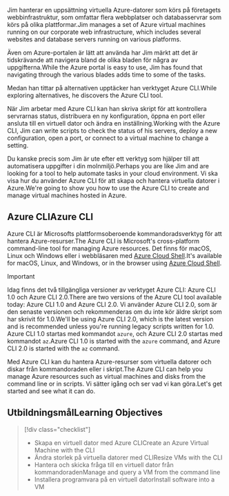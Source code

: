 <span data-ttu-id="64e24-101">Jim hanterar en uppsättning virtuella Azure-datorer som körs på företagets webbinfrastruktur, som omfattar flera webbplatser och databasservrar som körs på olika plattformar.</span><span class="sxs-lookup"><span data-stu-id="64e24-101">Jim manages a set of Azure virtual machines running on our corporate web infrastructure, which includes several websites and database servers running on various platforms.</span></span> 

<span data-ttu-id="64e24-102">Även om Azure-portalen är lätt att använda har Jim märkt att det är tidskrävande att navigera bland de olika bladen för några av uppgifterna.</span><span class="sxs-lookup"><span data-stu-id="64e24-102">While the Azure portal is easy to use, Jim has found that navigating through the various blades adds time to some of the tasks.</span></span> 

<span data-ttu-id="64e24-103">Medan han tittar på alternativen upptäcker han verktyget Azure CLI.</span><span class="sxs-lookup"><span data-stu-id="64e24-103">While exploring alternatives, he discovers the Azure CLI tool.</span></span>

<span data-ttu-id="64e24-104">När Jim arbetar med Azure CLI kan han skriva skript för att kontrollera servrarnas status, distribuera en ny konfiguration, öppna en port eller ansluta till en virtuell dator och ändra en inställning.</span><span class="sxs-lookup"><span data-stu-id="64e24-104">Working with the Azure CLI, Jim can write scripts to check the status of his servers, deploy a new configuration, open a port, or connect to a virtual machine to change a setting.</span></span>

<span data-ttu-id="64e24-105">Du kanske precis som Jim är ute efter ett verktyg som hjälper till att automatisera uppgifter i din molnmiljö.</span><span class="sxs-lookup"><span data-stu-id="64e24-105">Perhaps you are like Jim and are looking for a tool to help automate tasks in your cloud environment.</span></span> <span data-ttu-id="64e24-106">Vi ska visa hur du använder Azure CLI för att skapa och hantera virtuella datorer i Azure.</span><span class="sxs-lookup"><span data-stu-id="64e24-106">We're going to show you how to use the Azure CLI to create and manage virtual machines hosted in Azure.</span></span> 

## <a name="azure-cli"></a><span data-ttu-id="64e24-107">Azure CLI</span><span class="sxs-lookup"><span data-stu-id="64e24-107">Azure CLI</span></span>

<span data-ttu-id="64e24-108">Azure CLI är Microsofts plattformsoberoende kommandoradsverktyg för att hantera Azure-resurser.</span><span class="sxs-lookup"><span data-stu-id="64e24-108">The Azure CLI is Microsoft's cross-platform command-line tool for managing Azure resources.</span></span> <span data-ttu-id="64e24-109">Det finns för macOS, Linux och Windows eller i webbläsaren med [Azure Cloud Shell](https://docs.microsoft.com/azure/cloud-shell/overview).</span><span class="sxs-lookup"><span data-stu-id="64e24-109">It's available for macOS, Linux, and Windows, or in the browser using [Azure Cloud Shell](https://docs.microsoft.com/azure/cloud-shell/overview).</span></span>

> [!IMPORTANT]
> <span data-ttu-id="64e24-110">Idag finns det två tillgängliga versioner av verktyget Azure CLI: Azure CLI 1.0 och Azure CLI 2.0.</span><span class="sxs-lookup"><span data-stu-id="64e24-110">There are two versions of the Azure CLI tool available today: Azure CLI 1.0 and Azure CLI 2.0.</span></span> <span data-ttu-id="64e24-111">Vi använder Azure CLI 2.0, som är den senaste versionen och rekommenderas om du inte kör äldre skript som har skrivit för 1.0.</span><span class="sxs-lookup"><span data-stu-id="64e24-111">We'll be using Azure CLI 2.0, which is the latest version and is recommended unless you're running legacy scripts written for 1.0.</span></span> <span data-ttu-id="64e24-112">Azure CLI 1.0 startas med kommandot `azure`, och Azure CLI 2.0 startas med kommandot `az`.</span><span class="sxs-lookup"><span data-stu-id="64e24-112">Azure CLI 1.0 is started with the `azure` command, and Azure CLI 2.0 is started with the `az` command.</span></span> 

<span data-ttu-id="64e24-113">Med Azure CLI kan du hantera Azure-resurser som virtuella datorer och diskar från kommandoraden eller i skript.</span><span class="sxs-lookup"><span data-stu-id="64e24-113">The Azure CLI can help you manage Azure resources such as virtual machines and disks from the command line or in scripts.</span></span> <span data-ttu-id="64e24-114">Vi sätter igång och ser vad vi kan göra.</span><span class="sxs-lookup"><span data-stu-id="64e24-114">Let's get started and see what it can do.</span></span>

## <a name="learning-objectives"></a><span data-ttu-id="64e24-115">Utbildningsmål</span><span class="sxs-lookup"><span data-stu-id="64e24-115">Learning Objectives</span></span>
> [!div class="checklist"]
> * <span data-ttu-id="64e24-116">Skapa en virtuell dator med Azure CLI</span><span class="sxs-lookup"><span data-stu-id="64e24-116">Create an Azure Virtual Machine with the CLI</span></span>
> * <span data-ttu-id="64e24-117">Ändra storlek på virtuella datorer med CLI</span><span class="sxs-lookup"><span data-stu-id="64e24-117">Resize VMs with the CLI</span></span>
> * <span data-ttu-id="64e24-118">Hantera och skicka fråga till en virtuell dator från kommandoraden</span><span class="sxs-lookup"><span data-stu-id="64e24-118">Manage and query a VM from the command line</span></span>
> * <span data-ttu-id="64e24-119">Installera programvara på en virtuell dator</span><span class="sxs-lookup"><span data-stu-id="64e24-119">Install software into a VM</span></span>